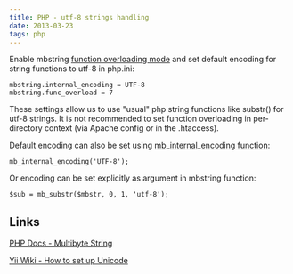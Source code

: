 ```yaml
---
title: PHP - utf-8 strings handling
date: 2013-03-23
tags: php
---
```


Enable mbstring [function overloading mode](http://www.php.net/manual/en/mbstring.overload.php) and set default
encoding for string functions to utf-8 in php.ini:

    mbstring.internal_encoding = UTF-8
    mbstring.func_overload = 7

<!-- more -->
These settings allow us to use "usual" php string functions like substr() for utf-8 strings.
It is not recommended to set function overloading in per-directory context (via Apache config or in the .htaccess).

Default encoding can also be set using [mb_internal_encoding function](http://php.net/manual/en/function.mb-internal-encoding.php):

    mb_internal_encoding('UTF-8');

Or encoding can be set explicitly as argument in mbstring function:

    $sub = mb_substr($mbstr, 0, 1, 'utf-8');

Links
--------------------------------------------

[PHP Docs - Multibyte String](http://www.php.net/manual/en/book.mbstring.php)

[Yii Wiki - How to set up Unicode](http://www.yiiframework.com/wiki/16/how-to-set-up-unicode/)
